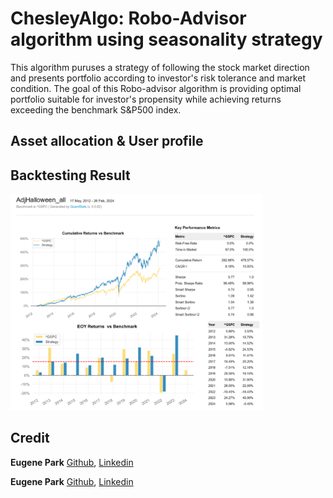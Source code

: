 # ChesleyAlgo: Robo-Advisor algorithm using seasonality strategy

This algorithm puruses a strategy of following the stock market direction and presents portfolio according to investor's risk tolerance and market condition. The goal of this Robo-advisor algorithm is providing optimal portfolio suitable for investor's propensity while achieving returns exceeding the benchmark S&P500 index.

## Asset allocation & User profile


## Backtesting Result
<p align="left">
  <img alt="Dark" src="Images/backtest.png" width="80%"> 
</p>


## Credit
 
**Eugene Park** <a href="https://github.com/parkakn" target="_blank" rel="noopener noreferrer">Github</a>, <a href="https://www.linkedin.com/in/eugene-park-" target="_blank" rel="noopener noreferrer">Linkedin</a>

**Eugene Park** <a href="https://github.com/parkakn" target="_blank" rel="noopener noreferrer">Github</a>, <a href="https://www.linkedin.com/in/eugene-park-" target="_blank" rel="noopener noreferrer">Linkedin</a>



